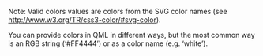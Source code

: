 Note: Valid colors values are colors from the SVG color names (see http://www.w3.org/TR/css3-color/#svg-color). 

You can provide colors in QML in different ways, but the most common way is an RGB string
(‘#FF4444’) or as a color name (e.g. ‘white’).